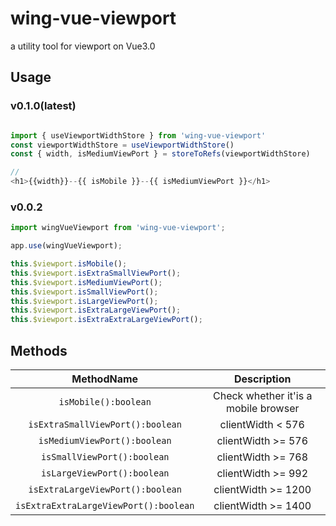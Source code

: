 # wing-vue-viewport

a utility tool for viewport on Vue3.0

## Usage

### v0.1.0(latest)

```js

import { useViewportWidthStore } from 'wing-vue-viewport'
const viewportWidthStore = useViewportWidthStore()
const { width, isMediumViewPort } = storeToRefs(viewportWidthStore)

//
<h1>{{width}}--{{ isMobile }}--{{ isMediumViewPort }}</h1>
```

### v0.0.2

```js
import wingVueViewport from 'wing-vue-viewport';

app.use(wingVueViewport);

this.$viewport.isMobile();
this.$viewport.isExtraSmallViewPort();
this.$viewport.isMediumViewPort();
this.$viewport.isSmallViewPort();
this.$viewport.isLargeViewPort();
this.$viewport.isExtraLargeViewPort();
this.$viewport.isExtraExtraLargeViewPort();
```

## Methods

|              MethodName               |             Description              |
| :-----------------------------------: | :----------------------------------: |
|         `isMobile():boolean`          | Check whether it'is a mobile browser |
|   `isExtraSmallViewPort():boolean`    |          clientWidth < 576           |
|     `isMediumViewPort():boolean`      |          clientWidth >= 576          |
|      `isSmallViewPort():boolean`      |          clientWidth >= 768          |
|      `isLargeViewPort():boolean`      |          clientWidth >= 992          |
|   `isExtraLargeViewPort():boolean`    |         clientWidth >= 1200          |
| `isExtraExtraLargeViewPort():boolean` |         clientWidth >= 1400          |
